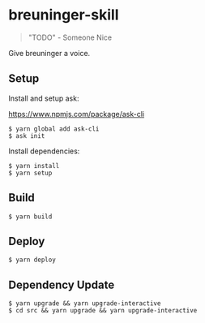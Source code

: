 # breuninger-skill

> "TODO" - Someone Nice

Give breuninger a voice.

## Setup

Install and setup ask:

https://www.npmjs.com/package/ask-cli

    $ yarn global add ask-cli
    $ ask init

Install dependencies:

    $ yarn install
    $ yarn setup

## Build

    $ yarn build

## Deploy

    $ yarn deploy

## Dependency Update

    $ yarn upgrade && yarn upgrade-interactive
    $ cd src && yarn upgrade && yarn upgrade-interactive
